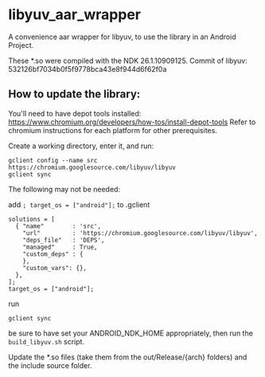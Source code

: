 # libyuv_aar_wrapper
A convenience aar wrapper for libyuv, to use the library in an Android Project.

These *.so were compiled with the NDK 26.1.10909125. Commit of libyuv: 532126bf7034b0f5f9778bca43e8f944d6f62f0a

## How to update the library:

You'll need to have depot tools installed: https://www.chromium.org/developers/how-tos/install-depot-tools Refer to chromium instructions for each platform for other prerequisites.

Create a working directory, enter it, and run:

```
gclient config --name src https://chromium.googlesource.com/libyuv/libyuv
gclient sync
```

The following may not be needed:

add `; target_os = ["android"];` to .gclient
```
solutions = [
  { "name"        : 'src',
    "url"         : 'https://chromium.googlesource.com/libyuv/libyuv',
    "deps_file"   : 'DEPS',
    "managed"     : True,
    "custom_deps" : {
    },
    "custom_vars": {},
  },
];
target_os = ["android"];
```
run
```
gclient sync
```

be sure to have set your ANDROID_NDK_HOME appropriately, then run the `build_libyuv.sh` script.

Update the *.so files (take them from the out/Release/{arch} folders) and the include source folder.

